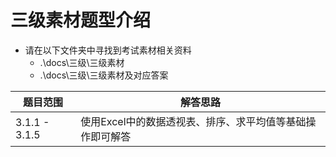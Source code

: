 # 三级素材题型介绍

- 请在以下文件夹中寻找到考试素材相关资料
  - .\docs\三级\三级素材
  - .\docs\三级\三级素材及对应答案

|题目范围|解答思路|
|-|-|
|3.1.1 - 3.1.5|使用Excel中的数据透视表、排序、求平均值等基础操作即可解答|
